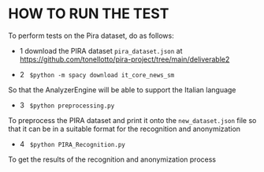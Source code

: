 # HOW TO RUN THE TEST

To perform tests on the Pira dataset, do as follows:

- 1 download the PIRA dataset `pira_dataset.json` at https://github.com/tonellotto/pira-project/tree/main/deliverable2


- 2 ` $python -m spacy download it_core_news_sm`

So that the AnalyzerEngine will be able to support the Italian language


- 3 ` $python preprocessing.py`

To preprocess the PIRA dataset and print it onto the `new_dataset.json` file so that it can be in a suitable format for the recognition and anonymization


- 4 ` $python PIRA_Recognition.py`

To get the results of the recognition and anonymization process

